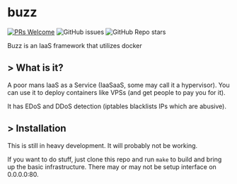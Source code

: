 # buzz
[![PRs Welcome](https://img.shields.io/badge/PRs-welcome-brightgreen.svg?style=flat-square)](https://github.com/lockness-Ko/buzz/compare)
![GitHub issues](https://img.shields.io/github/issues/lockness-Ko/buzz)
![GitHub Repo stars](https://img.shields.io/github/stars/lockness-Ko/buzz?style=social)

Buzz is an IaaS framework that utilizes docker

## > What is it?

A poor mans IaaS as a Service (IaaSaaS, some may call it a hypervisor). You can use it to deploy containers like VPSs (and get people to pay you for it).

It has EDoS and DDoS detection (iptables blacklists IPs which are abusive).

## > Installation

This is still in heavy development. It will probably not be working.

If you want to do stuff, just clone this repo and run `make` to build and bring up the basic infrastructure. There may or may not be setup interface on 0.0.0.0:80.
